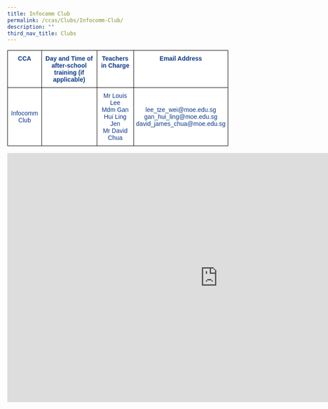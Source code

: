 ```yaml
---
title: Infocomm Club
permalink: /ccas/Clubs/Infocomm-Club/
description: ""
third_nav_title: Clubs
---
```

<style type="text/css">
.tg  {border-collapse:collapse;border-spacing:0;}
.tg td{border-color:black;border-style:solid;border-width:1px;font-family:Arial, sans-serif;font-size:14px;
  overflow:hidden;padding:10px 5px;word-break:normal;}
.tg th{border-color:black;border-style:solid;border-width:1px;font-family:Arial, sans-serif;font-size:14px;
  font-weight:normal;overflow:hidden;padding:10px 5px;word-break:normal;}
.tg .tg-m9di{background-color:#FFF;color:#0C3989;text-align:center;vertical-align:middle}
.tg .tg-pg9x{background-color:#FFF;color:#0C3989;font-weight:bold;text-align:center;vertical-align:top}
</style>
<table class="tg">
<thead>
  <tr>
    <th class="tg-pg9x">CCA</th>
    <th class="tg-pg9x">Day and Time of after-school training (if applicable)</th>
    <th class="tg-pg9x">Teachers in Charge</th>
    <th class="tg-pg9x">Email Address</th>
  </tr>
</thead>
<tbody>
  <tr>
    <td class="tg-m9di">Infocomm Club<br></td>
    <td class="tg-m9di"></td>
    <td class="tg-m9di">Mr Louis Lee<br>Mdm Gan Hui Ling Jen<br>Mr David Chua</td>
    <td class="tg-m9di">lee_tze_wei@moe.edu.sg<br>gan_hui_ling@moe.edu.sg<br>david_james_chua@moe.edu.sg</td>
  </tr>
</tbody>
</table>


<iframe allowfullscreen="true" height="569" width="960" frameborder="0" src="https://docs.google.com/presentation/d/e/2PACX-1vRxxUhPqULUzdTXJddefZcvcfzHvpwT_jTdG35g-aLYdRPiXA8UZYRAC0MZEZgffSdyCO-lWfJzMdkx/embed?start=false&amp;loop=false&amp;delayms=3000"></iframe>